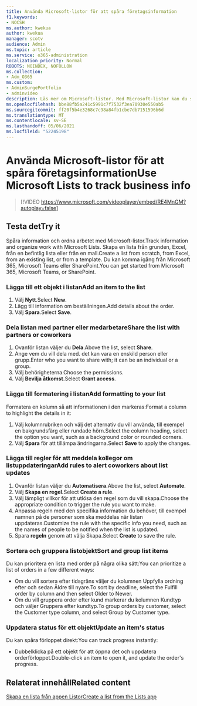```yaml
---
title: Använda Microsoft-listor för att spåra företagsinformation
f1.keywords:
- NOCSH
ms.author: kwekua
author: kwekua
manager: scotv
audience: Admin
ms.topic: article
ms.service: o365-administration
localization_priority: Normal
ROBOTS: NOINDEX, NOFOLLOW
ms.collection:
- Adm_O365
ms.custom:
- AdminSurgePortfolio
- adminvideo
description: Läs mer om Microsoft-listor. Med Microsoft-listor kan du spåra kundinformation, till exempel kundtyp, beställningsordning och orderstatus.
ms.openlocfilehash: bbe88fb5a241c5991c7f7532f3ea70930e550ab5
ms.sourcegitcommit: ff20f5b4e3268c7c98a84fb1cbe7db7151596b6d
ms.translationtype: MT
ms.contentlocale: sv-SE
ms.lasthandoff: 05/06/2021
ms.locfileid: "52245198"
---
```

# <a name="use-microsoft-lists-to-track-business-info"></a><span data-ttu-id="8b5a6-104">Använda Microsoft-listor för att spåra företagsinformation</span><span class="sxs-lookup"><span data-stu-id="8b5a6-104">Use Microsoft Lists to track business info</span></span>

> [!VIDEO https://www.microsoft.com/videoplayer/embed/RE4MnGM?autoplay=false]

## <a name="try-it"></a><span data-ttu-id="8b5a6-105">Testa det</span><span class="sxs-lookup"><span data-stu-id="8b5a6-105">Try it</span></span>

<span data-ttu-id="8b5a6-106">Spåra information och ordna arbetet med Microsoft-listor.</span><span class="sxs-lookup"><span data-stu-id="8b5a6-106">Track information and organize work with Microsoft Lists.</span></span> <span data-ttu-id="8b5a6-107">Skapa en lista från grunden, Excel, från en befintlig lista eller från en mall.</span><span class="sxs-lookup"><span data-stu-id="8b5a6-107">Create a list from scratch, from Excel, from an existing list, or from a template.</span></span> <span data-ttu-id="8b5a6-108">Du kan komma igång från Microsoft 365, Microsoft Teams eller SharePoint.</span><span class="sxs-lookup"><span data-stu-id="8b5a6-108">You can get started from Microsoft 365, Microsoft Teams, or SharePoint.</span></span>

### <a name="add-an-item-to-the-list"></a><span data-ttu-id="8b5a6-109">Lägga till ett objekt i listan</span><span class="sxs-lookup"><span data-stu-id="8b5a6-109">Add an item to the list</span></span>

1. <span data-ttu-id="8b5a6-110">Välj **Nytt**.</span><span class="sxs-lookup"><span data-stu-id="8b5a6-110">Select **New**.</span></span>
1. <span data-ttu-id="8b5a6-111">Lägg till information om beställningen.</span><span class="sxs-lookup"><span data-stu-id="8b5a6-111">Add details about the order.</span></span>
1. <span data-ttu-id="8b5a6-112">Välj **Spara**.</span><span class="sxs-lookup"><span data-stu-id="8b5a6-112">Select **Save**.</span></span>

### <a name="share-the-list-with-partners-or-coworkers"></a><span data-ttu-id="8b5a6-113">Dela listan med partner eller medarbetare</span><span class="sxs-lookup"><span data-stu-id="8b5a6-113">Share the list with partners or coworkers</span></span>

1. <span data-ttu-id="8b5a6-114">Ovanför listan väljer du **Dela**.</span><span class="sxs-lookup"><span data-stu-id="8b5a6-114">Above the list, select **Share**.</span></span>
1. <span data-ttu-id="8b5a6-115">Ange vem du vill dela med. det kan vara en enskild person eller grupp.</span><span class="sxs-lookup"><span data-stu-id="8b5a6-115">Enter who you want to share with; it can be an individual or a group.</span></span>
1. <span data-ttu-id="8b5a6-116">Välj behörigheterna.</span><span class="sxs-lookup"><span data-stu-id="8b5a6-116">Choose the permissions.</span></span>
1. <span data-ttu-id="8b5a6-117">Välj **Bevilja åtkomst.**</span><span class="sxs-lookup"><span data-stu-id="8b5a6-117">Select **Grant access**.</span></span>

### <a name="add-formatting-to-your-list"></a><span data-ttu-id="8b5a6-118">Lägga till formatering i listan</span><span class="sxs-lookup"><span data-stu-id="8b5a6-118">Add formatting to your list</span></span>

<span data-ttu-id="8b5a6-119">Formatera en kolumn så att informationen i den markeras:</span><span class="sxs-lookup"><span data-stu-id="8b5a6-119">Format a column to highlight the details in it:</span></span>

1. <span data-ttu-id="8b5a6-120">Välj kolumnrubriken och välj det alternativ du vill använda, till exempel en bakgrundsfärg eller rundade hörn.</span><span class="sxs-lookup"><span data-stu-id="8b5a6-120">Select the column heading, select the option you want, such as a background color or rounded corners.</span></span>
1. <span data-ttu-id="8b5a6-121">Välj **Spara** för att tillämpa ändringarna.</span><span class="sxs-lookup"><span data-stu-id="8b5a6-121">Select **Save** to apply the changes.</span></span>

### <a name="add-rules-to-alert-coworkers-about-list-updates"></a><span data-ttu-id="8b5a6-122">Lägga till regler för att meddela kollegor om listuppdateringar</span><span class="sxs-lookup"><span data-stu-id="8b5a6-122">Add rules to alert coworkers about list updates</span></span>

1. <span data-ttu-id="8b5a6-123">Ovanför listan väljer du **Automatisera.**</span><span class="sxs-lookup"><span data-stu-id="8b5a6-123">Above the list, select **Automate**.</span></span>
1. <span data-ttu-id="8b5a6-124">Välj **Skapa en regel.**</span><span class="sxs-lookup"><span data-stu-id="8b5a6-124">Select **Create a rule**.</span></span>
1. <span data-ttu-id="8b5a6-125">Välj lämpligt villkor för att utlösa den regel som du vill skapa.</span><span class="sxs-lookup"><span data-stu-id="8b5a6-125">Choose the appropriate condition to trigger the rule you want to make.</span></span>
1. <span data-ttu-id="8b5a6-126">Anpassa regeln med den specifika information du behöver, till exempel namnen på de personer som ska meddelas när listan uppdateras.</span><span class="sxs-lookup"><span data-stu-id="8b5a6-126">Customize the rule with the specific info you need, such as the names of people to be notified when the list is updated.</span></span>
1. <span data-ttu-id="8b5a6-127">Spara **regeln** genom att välja Skapa.</span><span class="sxs-lookup"><span data-stu-id="8b5a6-127">Select **Create** to save the rule.</span></span>

### <a name="sort-and-group-list-items"></a><span data-ttu-id="8b5a6-128">Sortera och gruppera listobjekt</span><span class="sxs-lookup"><span data-stu-id="8b5a6-128">Sort and group list items</span></span>

<span data-ttu-id="8b5a6-129">Du kan prioritera en lista med order på några olika sätt:</span><span class="sxs-lookup"><span data-stu-id="8b5a6-129">You can prioritize a list of orders in a few different ways:</span></span>

- <span data-ttu-id="8b5a6-130">Om du vill sortera efter tidsgräns väljer du kolumnen Uppfylla ordning efter och sedan Äldre till nyare.</span><span class="sxs-lookup"><span data-stu-id="8b5a6-130">To sort by deadline, select the Fulfill order by column and then select Older to Newer.</span></span>
- <span data-ttu-id="8b5a6-131">Om du vill gruppera order efter kund markerar du kolumnen Kundtyp och väljer Gruppera efter kundtyp.</span><span class="sxs-lookup"><span data-stu-id="8b5a6-131">To group orders by customer, select the Customer type column, and select Group by Customer type.</span></span>

### <a name="update-an-items-status"></a><span data-ttu-id="8b5a6-132">Uppdatera status för ett objekt</span><span class="sxs-lookup"><span data-stu-id="8b5a6-132">Update an item's status</span></span>

<span data-ttu-id="8b5a6-133">Du kan spåra förloppet direkt:</span><span class="sxs-lookup"><span data-stu-id="8b5a6-133">You can track progress instantly:</span></span>

- <span data-ttu-id="8b5a6-134">Dubbelklicka på ett objekt för att öppna det och uppdatera orderförloppet.</span><span class="sxs-lookup"><span data-stu-id="8b5a6-134">Double-click an item to open it, and update the order's progress.</span></span>

## <a name="related-content"></a><span data-ttu-id="8b5a6-135">Relaterat innehåll</span><span class="sxs-lookup"><span data-stu-id="8b5a6-135">Related content</span></span>

[<span data-ttu-id="8b5a6-136">Skapa en lista från appen Listor</span><span class="sxs-lookup"><span data-stu-id="8b5a6-136">Create a list from the Lists app</span></span>](https://support.microsoft.com/office/create-a-list-from-the-lists-app-b5e0b7f8-136f-425f-a108-699586f8e8bd)
